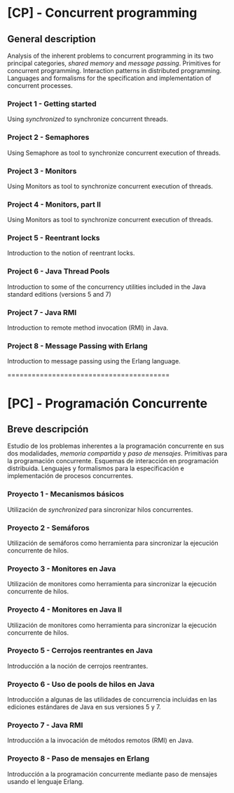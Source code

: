 [CP] - Concurrent programming
==

## General description

Analysis of the inherent problems to concurrent programming in its two principal categories, *shared memory* and *message passing*. Primitives for concurrent programming. Interaction patterns in distributed programming. Languages ​​and formalisms for the specification and implementation of concurrent processes.

### Project 1 - Getting started

Using *synchronized* to synchronize concurrent threads.

### Project 2 - Semaphores

Using Semaphore as tool to synchronize concurrent execution of threads.

### Project 3 - Monitors

Using Monitors as tool to synchronize concurrent execution of threads.

### Project 4 - Monitors, part II

Using Monitors as tool to synchronize concurrent execution of threads.

### Project 5 - Reentrant locks

Introduction to the notion of reentrant locks.

### Project 6 - Java Thread Pools

Introduction to some of the concurrency utilities included in the Java standard editions (versions 5 and 7) 

### Project 7 - Java RMI

Introduction to remote method invocation (RMI) in Java.

### Project 8 - Message Passing with Erlang

Introduction to message passing using the Erlang language.

========================================

[PC] - Programación Concurrente
==

## Breve descripción

Estudio de los problemas inherentes a la programación concurrente en sus dos modalidades, *memoria compartida* y *paso de mensajes*. Primitivas para la programación concurrente. Esquemas de interacción en programación distribuida. Lenguajes y formalismos para la especificación e implementación de procesos concurrentes.

### Proyecto 1 - Mecanismos básicos

Utilización de *synchronized* para sincronizar hilos concurrentes.

### Proyecto 2 - Semáforos

Utilización de semáforos como herramienta para sincronizar la ejecución concurrente de hilos.

### Proyecto 3 - Monitores en Java

Utilización de monitores como herramienta para sincronizar la ejecución concurrente de hilos.

### Proyecto 4 - Monitores en Java II

Utilización de monitores como herramienta para sincronizar la ejecución concurrente de hilos. 

### Proyecto 5 - Cerrojos reentrantes en Java

Introducción a la noción de cerrojos reentrantes.

### Proyecto 6 - Uso de pools de hilos en Java

Introducción a algunas de las utilidades de concurrencia incluidas en las ediciones estándares de Java en sus versiones 5 y 7. 

### Proyecto 7 - Java RMI

Introducción a la invocación de métodos remotos (RMI) en Java.

### Proyecto 8 - Paso de mensajes en Erlang

Introducción a la programación concurrente mediante paso de mensajes usando el lenguaje Erlang.